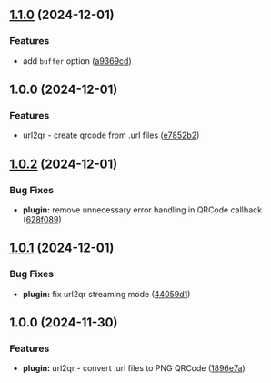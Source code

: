 ## [1.1.0](https://github.com/IT-Service-NPM/gulp-file2qr/compare/v1.0.0...v1.1.0) (2024-12-01)


### Features

* add `buffer` option ([a9369cd](https://github.com/IT-Service-NPM/gulp-file2qr/commit/a9369cddf83c14afbe6b104ab03f241fa4f08ac0))

## 1.0.0 (2024-12-01)


### Features

* url2qr - create qrcode from .url files ([e7852b2](https://github.com/IT-Service-NPM/gulp-file2qr/commit/e7852b248879eceab989449bd325052b10a4db52))

## [1.0.2](https://github.com/IT-Service-NPM/gulp-file2qr/compare/v1.0.1...v1.0.2) (2024-12-01)


### Bug Fixes

* **plugin:** remove unnecessary error handling in QRCode callback ([628f089](https://github.com/IT-Service-NPM/gulp-file2qr/commit/628f08931a04975e8db101a5f52c6bc335169bc6))

## [1.0.1](https://github.com/IT-Service-NPM/gulp-file2qr/compare/v1.0.0...v1.0.1) (2024-12-01)


### Bug Fixes

* **plugin:** fix url2qr streaming mode ([44059d1](https://github.com/IT-Service-NPM/gulp-file2qr/commit/44059d189fdbfb403a610e27a0b6b91496bf56f4))

## 1.0.0 (2024-11-30)


### Features

* **plugin:** url2qr - convert .url files to PNG QRCode ([1896e7a](https://github.com/IT-Service-NPM/gulp-file2qr/commit/1896e7a799c9a824d06e97968ce59887747e3735))
